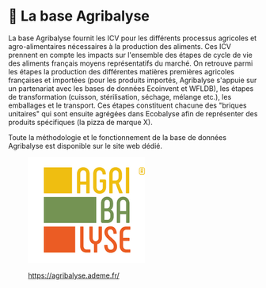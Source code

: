 # 📖 La base Agribalyse

La base Agribalyse fournit les ICV pour les différents processus agricoles et agro-alimentaires nécessaires à la production des aliments. Ces ICV prennent en compte les impacts sur l'ensemble des étapes de cycle de vie des aliments français moyens représentatifs du marché. On retrouve parmi les étapes la production des différentes matières premières agricoles françaises et importées (pour les produits importés, Agribalyse s'appuie sur un partenariat avec les bases de données Ecoinvent et WFLDB), les étapes de transformation (cuisson, stérilisation, séchage, mélange etc.), les emballages et le transport. Ces étapes constituent chacune des "briques unitaires" qui sont ensuite agrégées dans Ecobalyse afin de représenter des produits spécifiques (la pizza de marque X).&#x20;

Toute la méthodologie et le fonctionnement de la base de données Agribalyse est disponible sur le site web dédié.

<figure><img src="../../../.gitbook/assets/image (3) (1) (1) (1).png" alt=""><figcaption><p><a href="https://agribalyse.ademe.fr/">https://agribalyse.ademe.fr/</a></p></figcaption></figure>



